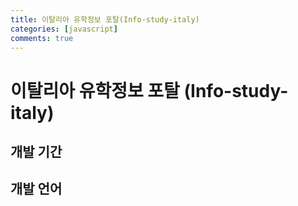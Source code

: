 ```yaml
---
title: 이탈리아 유학정보 포탈(Info-study-italy)
categories: [javascript]
comments: true
---
```


# 이탈리아 유학정보 포탈 (Info-study-italy)

## 개발 기간

## 개발 언어

